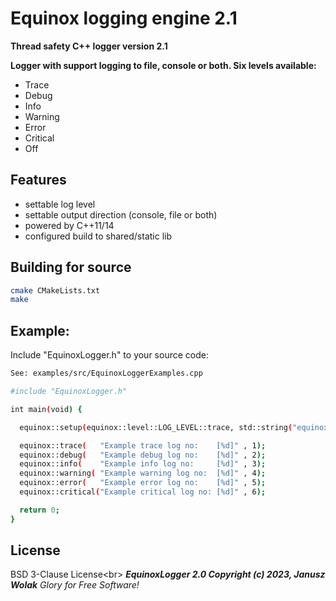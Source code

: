# Equinox logging engine 2.1
**Thread safety C++ logger version 2.1**

**Logger with support logging to file, console or both. Six levels available:**
- Trace 
- Debug
- Info
- Warning
- Error
- Critical
- Off

## Features

- settable log level
- settable output direction (console, file or both)
- powered by C++11/14
- configured build to shared/static lib

## Building for source
```sh
cmake CMakeLists.txt
make
```
## Example:

Include "EquinoxLogger.h" to your source code:
```sh
See: examples/src/EquinoxLoggerExamples.cpp
```
```sh
#include "EquinoxLogger.h"

int main(void) {

  equinox::setup(equinox::level::LOG_LEVEL::trace, std::string("equinox-test"), equinox::logs_output::SINK::console_and_file, std::string("equinox.log"));

  equinox::trace(   "Example trace log no:    [%d]" , 1);
  equinox::debug(   "Example debug log no:    [%d]" , 2);
  equinox::info(    "Example info log no:     [%d]" , 3);
  equinox::warning( "Example warning log no:  [%d]" , 4);
  equinox::error(   "Example error log no:    [%d]" , 5);
  equinox::critical("Example critical log no: [%d]" , 6);

  return 0;
}
```
## License

BSD 3-Clause License<br\>
***EquinoxLogger 2.0 Copyright (c) 2023, Janusz Wolak***
*Glory for Free Software!*
